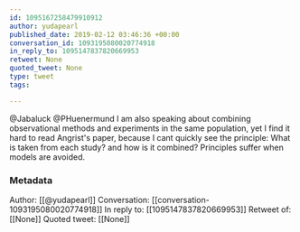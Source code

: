 ```yaml
---
id: 1095167258479910912
author: yudapearl
published_date: 2019-02-12 03:46:36 +00:00
conversation_id: 1093195080020774918
in_reply_to: 1095147837820669953
retweet: None
quoted_tweet: None
type: tweet
tags:

---
```


@Jabaluck @PHuenermund I am also speaking about combining observational methods and experiments in the same population, yet I find it hard to read Angrist's paper, because I cant quickly see the principle: What is taken from each study? and how is it combined? Principles suffer when models are avoided.

### Metadata

Author: [[@yudapearl]]
Conversation: [[conversation-1093195080020774918]]
In reply to: [[1095147837820669953]]
Retweet of: [[None]]
Quoted tweet: [[None]]
